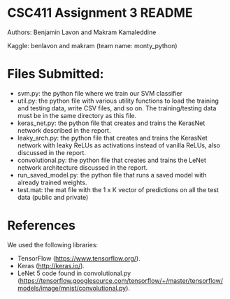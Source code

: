 # CSC411 Assignment 3 README
Authors: Benjamin Lavon and Makram Kamaleddine

Kaggle: benlavon and makram (team name: monty_python)

# Files Submitted:
- svm.py: the python file where we train our SVM classifier
- util.py: the python file with various utility functions to load
the training and testing data, write CSV files, and so on. The training/testing
data must be in the same directory as this file.
- keras_net.py: the python file that creates and trains the KerasNet network
described in the report.
- leaky_arch.py: the python file that creates and trains the KerasNet network with
leaky ReLUs as activations instead of vanilla ReLUs, also discussed in the report.
- convolutional.py: the python file that creates and trains the LeNet network
architecture discussed in the report.
- run_saved_model.py: the python file that runs a saved model with already trained 
weights. 
- test.mat: the mat file with the 1 x K vector of predictions on all the test data
(public and private)

# References 
We used the following libraries:
- TensorFlow (https://www.tensorflow.org/).
- Keras (http://keras.io/). 
- LeNet 5 code found in convolutional.py (https://tensorflow.googlesource.com/tensorflow/+/master/tensorflow/models/image/mnist/convolutional.py).

